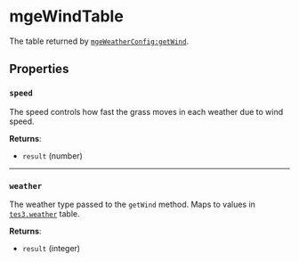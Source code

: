 # mgeWindTable
<div class="search_terms" style="display: none">mgewindtable</div>

<!---
	This file is autogenerated. Do not edit this file manually. Your changes will be ignored.
	More information: https://github.com/MWSE/MWSE/tree/master/docs
-->

The table returned by [`mgeWeatherConfig:getWind`](https://mwse.github.io/MWSE/types/mgeWeatherConfig/).

## Properties

### `speed`
<div class="search_terms" style="display: none">speed</div>

The speed controls how fast the grass moves in each weather due to wind speed.

**Returns**:

* `result` (number)

***

### `weather`
<div class="search_terms" style="display: none">weather</div>

The weather type passed to the `getWind` method. Maps to values in [`tes3.weather`](https://mwse.github.io/MWSE/references/weather-types/) table.

**Returns**:

* `result` (integer)

